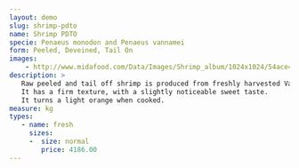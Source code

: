 ```yaml
---
layout: demo
slug: shrimp-pdto
name: Shrimp PDTO
specie: Penaeus monodon and Penaeus vannamei 
form: Peeled, Deveined, Tail On
images:
    - http://www.midafood.com/Data/Images/Shrimp_album/1024x1024/54ace4829ccf920.jpg
description: >
   Raw peeled and tail off shrimp is produced from freshly harvested Vannamei white shrimp.
   It has a firm texture, with a slightly noticeable sweet taste.
   It turns a light orange when cooked.
measure: kg
types:
   - name: fresh
     sizes:
     -  size: normal
        price: 4186.00
---
```

